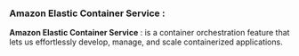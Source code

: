 ### Amazon Elastic Container Service :

**Amazon Elastic Container Service** : is a container orchestration feature that lets us effortlessly develop, manage, and scale containerized applications.
